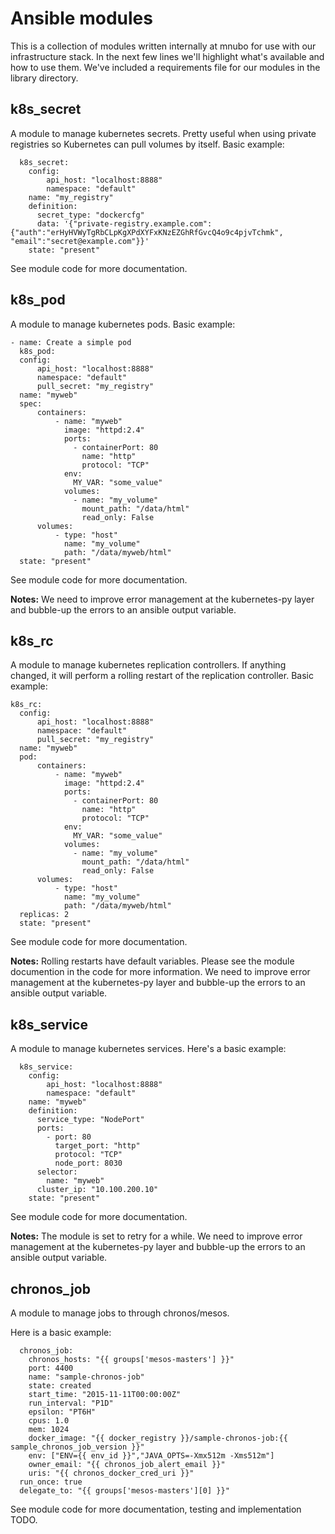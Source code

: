 Ansible modules
================================

This is a collection of modules written internally at mnubo for use with our infrastructure stack. In the next few lines we'll highlight what's available and how to use them. We've included a requirements file for our modules in the library directory.


k8s_secret
--------------------------------------------------------------------

A module to manage kubernetes secrets. Pretty useful when using private registries so Kubernetes can pull volumes by itself. Basic example:

      k8s_secret:
        config:
            api_host: "localhost:8888"
            namespace: "default"
        name: "my_registry"
        definition:
          secret_type: "dockercfg"
          data: '{"private-registry.example.com":{"auth":"erHyHVWyTgRbCLpKgXPdXYFxKNzEZGhRfGvcQ4o9c4pjvTchmk", "email":"secret@example.com"}}'
        state: "present"

See module code for more documentation.


k8s_pod
--------------------------------------------------------------------

A module to manage kubernetes pods. Basic example:

    - name: Create a simple pod
      k8s_pod:
      config:
          api_host: "localhost:8888"
          namespace: "default"
          pull_secret: "my_registry"
      name: "myweb"
      spec:
          containers:
              - name: "myweb"
                image: "httpd:2.4"
                ports:
                  - containerPort: 80
                    name: "http"
                    protocol: "TCP"
                env:
                  MY_VAR: "some_value"
                volumes:
                  - name: "my_volume"
                    mount_path: "/data/html"
                    read_only: False
          volumes:
              - type: "host"
                name: "my_volume"
                path: "/data/myweb/html"
      state: "present"

See module code for more documentation.

**Notes:** We need to improve error management at the kubernetes-py layer and bubble-up the errors to an ansible output variable.

k8s_rc
--------------------------------------------------------------------

A module to manage kubernetes replication controllers. If anything changed, it will perform a rolling restart of the replication controller. Basic example:


    k8s_rc:
      config:
          api_host: "localhost:8888"
          namespace: "default"
          pull_secret: "my_registry"
      name: "myweb"
      pod:
          containers:
              - name: "myweb"
                image: "httpd:2.4"
                ports:
                  - containerPort: 80
                    name: "http"
                    protocol: "TCP"
                env:
                  MY_VAR: "some_value"
                volumes:
                  - name: "my_volume"
                    mount_path: "/data/html"
                    read_only: False
          volumes:
              - type: "host"
                name: "my_volume"
                path: "/data/myweb/html"
      replicas: 2
      state: "present"

See module code for more documentation.

**Notes:** Rolling restarts have default variables. Please see the module documention in the code for more information. We need to improve error management at the kubernetes-py layer and bubble-up the errors to an ansible output variable.

k8s_service
--------------------------------------------------------------------

A module to manage kubernetes services. Here's a basic example:

      k8s_service:
        config:
            api_host: "localhost:8888"
            namespace: "default"
        name: "myweb"
        definition:
          service_type: "NodePort"
          ports:
            - port: 80
              target_port: "http"
              protocol: "TCP"
              node_port: 8030
          selector:
            name: "myweb"
          cluster_ip: "10.100.200.10"
        state: "present"

See module code for more documentation.

**Notes:** The module is set to retry for a while. We need to improve error management at the kubernetes-py layer and bubble-up the errors to an ansible output variable.

chronos_job
--------------------------------------------------------------------

A module to manage jobs to through chronos/mesos.

Here is a basic example:

      chronos_job:
        chronos_hosts: "{{ groups['mesos-masters'] }}"
        port: 4400
        name: "sample-chronos-job"
        state: created
        start_time: "2015-11-11T00:00:00Z"
        run_interval: "P1D"
        epsilon: "PT6H"
        cpus: 1.0
        mem: 1024
        docker_image: "{{ docker_registry }}/sample-chronos-job:{{ sample_chronos_job_version }}"
        env: ["ENV={{ env_id }}","JAVA_OPTS=-Xmx512m -Xms512m"]
        owner_email: "{{ chronos_job_alert_email }}"
        uris: "{{ chronos_docker_cred_uri }}"
      run_once: true
      delegate_to: "{{ groups['mesos-masters'][0] }}"

See module code for more documentation, testing and implementation TODO.
